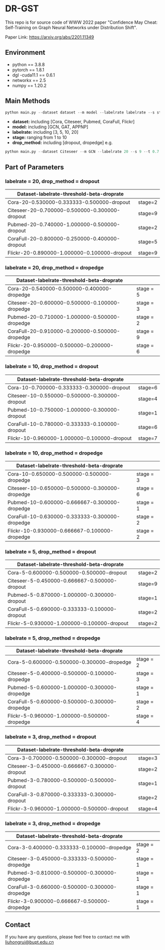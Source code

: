 # DR-GST

This repo is for source code of WWW 2022 paper "Confidence May Cheat: Self-Training on Graph Neural Networks under Distribution Shift".

Paper Link: https://arxiv.org/abs/2201.11349

## Environment

- python == 3.8.8
- pytorch == 1.8.1
- dgl -cuda11.1 == 0.6.1
- networkx == 2.5
- numpy == 1.20.2

## Main Methods

```python
python main.py --dataset dataset --m model --labelrate labelrate --s stage --t threshold --b beta --drop_method drop_method --droprate droprate
```

- **dataset:** including [Cora, Citeseer, Pubmed, CoraFull, Flickr]
- **model:** including [GCN, GAT, APPNP]
- **labelrate:** including [3, 5, 10, 20]
- **stage:** ranging from 1 to 10
- **drop_method:** including [dropout, dropedge]
e.g.
```python
python main.py --dataset Citeseer --m GCN --labelrate 20 --s 9 --t 0.7 --b 0.5 --drop_method dropout --droprate 0.3
```

## Part of Parameters

### labelrate = 20, drop_method = dropout

| Dataset-labelrate-threshold-beta-droprate      |         |
| ---------------------------------------------- | ------- |
| Cora-20-0.530000-0.333333-0.500000-dropout     | stage=2 |
| Citeseer-20-0.700000-0.500000-0.300000-dropout | stage=9 |
| Pubmed-20-0.740000-1.000000-0.500000-dropout   | stage=2 |
| CoraFull-20-0.800000-0.250000-0.400000-dropout | stage=5 |
| Flickr-20-0.890000-1.000000-0.100000-dropout   | stage=9 |

### labelrate = 20, drop_method = dropedge

| Dataset-labelrate-threshold-beta-droprate       |           |
| ----------------------------------------------- | --------- |
| Cora-20-0.540000-0.500000-0.400000-dropedge     | stage = 5 |
| Citeseer-20-0.600000-0.500000-0.100000-dropedge | stage = 3 |
| Pubmed-20-0.710000-1.000000-0.500000-dropedge   | stage = 2 |
| CoraFull-20-0.910000-0.200000-0.500000-dropedge | stage = 9 |
| Flickr-20-0.950000-0.500000-0.200000-dropedge   | stage = 6 |

### labelrate = 10, drop_method = dropout

| Dataset-labelrate-threshold-beta-droprate      |         |
| ---------------------------------------------- | ------- |
| Cora-10-0.700000-0.333333-0.300000-dropout     | stage=6 |
| Citeseer-10-0.550000-0.500000-0.300000-dropout | stage=4 |
| Pubmed-10-0.750000-1.000000-0.300000-dropout   | stage=1 |
| CoraFull-10-0.780000-0.333333-0.100000-dropout | stage=6 |
| Flickr-10-0.960000-1.000000-0.100000-dropout   | stage=7 |

### labelrate = 10, drop_method = dropedge

| Dataset-labelrate-threshold-beta-droprate       |           |
| ----------------------------------------------- | --------- |
| Cora-10-0.650000-0.500000-0.500000-dropedge     | stage = 3 |
| Citeseer-10-0.650000-0.500000-0.300000-dropedge | stage = 6 |
| Pubmed-10-0.600000-0.666667-0.300000-dropedge   | stage = 1 |
| CoraFull-10-0.630000-0.333333-0.300000-dropedge | stage = 2 |
| Flickr-10-0.930000-0.666667-0.100000-dropedge   | stage = 2 |

### labelrate = 5, drop_method = dropout

| Dataset-labelrate-threshold-beta-droprate     |         |
| --------------------------------------------- | ------- |
| Cora-5-0.600000-0.500000-0.500000-dropout     | stage=2 |
| Citeseer-5-0.450000-0.666667-0.500000-dropout | stage=9 |
| Pubmed-5-0.870000-1.000000-0.300000-dropout   | stage=1 |
| CoraFull-5-0.690000-0.333333-0.100000-dropout | stage=2 |
| Flickr-5-0.930000-1.000000-0.100000-dropout   | stage=2 |

### labelrate = 5, drop_method = dropedge

| Dataset-labelrate-threshold-beta-droprate      |           |
| ---------------------------------------------- | --------- |
| Cora-5-0.600000-0.500000-0.300000-dropedge     | stage = 2 |
| Citeseer-5-0.400000-0.500000-0.100000-dropedge | stage = 3 |
| Pubmed-5-0.600000-1.000000-0.300000-dropedge   | stage = 1 |
| CoraFull-5-0.600000-0.500000-0.300000-dropedge | stage = 2 |
| Flickr-5-0.960000-1.000000-0.500000-dropedge   | stage = 4 |

### labelrate = 3, drop_method = dropout

| Dataset-labelrate-threshold-beta-droprate     |         |
| --------------------------------------------- | ------- |
| Cora-3-0.700000-0.500000-0.300000-dropout     | stage=3 |
| Citeseer-3-0.450000-0.666667-0.300000-dropout | stage=2 |
| Pubmed-3-0.780000-0.500000-0.500000-dropout   | stage=1 |
| CoraFull-3-0.870000-0.333333-0.300000-dropout | stage=2 |
| Flickr-3-0.960000-1.000000-0.500000-dropout   | stage=4 |

### labelrate = 3, drop_method = dropedge

| Dataset-labelrate-threshold-beta-droprate      |           |
| ---------------------------------------------- | --------- |
| Cora-3-0.400000-0.333333-0.100000-dropedge     | stage = 2 |
| Citeseer-3-0.450000-0.333333-0.500000-dropedge | stage = 1 |
| Pubmed-3-0.810000-0.500000-0.300000-dropedge   | stage = 1 |
| CoraFull-3-0.660000-0.500000-0.300000-dropedge | stage = 1 |
| Flickr-3-0.900000-0.666667-0.500000-dropedge   | stage = 1 |

## Contact

If you have any questions, please feel free to contact me with [liuhongrui@bupt.edu.cn](mailto:liuhongrui@bupt.edu.cn)

